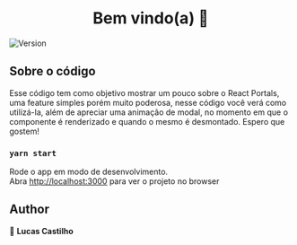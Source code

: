 <h1 align="center">Bem vindo(a) 👋</h1>
<p>
  <img alt="Version" src="https://img.shields.io/badge/version-0.1.0-blue.svg?cacheSeconds=2592000" />
</p>


## Sobre o código

Esse código tem como objetivo mostrar um pouco sobre o React Portals, uma feature simples porém muito poderosa, nesse código você verá como utilizá-la, além de apreciar uma animação de modal, no momento em que o componente é renderizado e quando o mesmo é desmontado. Espero que gostem!

### `yarn start`

Rode o app em modo de desenvolvimento.\
Abra [http://localhost:3000](http://localhost:3000) para ver o projeto no browser

## Author

👤 **Lucas Castilho**
